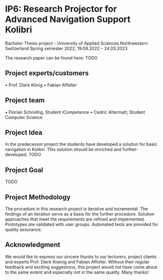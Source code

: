 # IP6: Research Projector for Advanced Navigation Support Kolibri
Bachelor Thesis project - University of Applied Sciences Northwestern Switzerland
Spring semester 2022, 19.09.2022 – 24.03.2023

The research paper can be found here: TODO

## Project experts/customers
• Prof. Dierk König
• Fabian Affolter

## Project team
• Florian Schnidrig, Student iCompetence
• Cedric Altermatt, Student Computer Science

## Project Idea
In the predecessor project the students have developed a solution for basic navigation in Kolibri. This solution should be enriched and further-developed. TODO

## Project Goal
TODO

## Project Methodology
The procedure in this research project is iterative and incremental. The findings of an iteration serve as a basis for the further procedure. Solution approaches that meet the requirements are refined and implemented. Prototypes are validated with user groups. Automated tests are provided for quality assurance.

## Acknowledgment
We would like to express our sincere thanks to our lecturers, project clients and experts Prof. Dierk Koenig and Fabian Affolter. Without their regular feedback and exciting suggestions, this project would not have come about to the same extent and especially not in the same quality. Many thanks!
